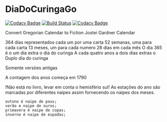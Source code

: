 # DiaDoCuringaGo

[![Codacy Badge](https://api.codacy.com/project/badge/Grade/3885765f996243a5be0363757aa2d9f9)](https://www.codacy.com/app/0unit/DiaDoCuringaGo?utm_source=github.com&utm_medium=referral&utm_content=0unit/DiaDoCuringaGo&utm_campaign=badger)
[![Build Status](https://travis-ci.org/0unit/DiaDoCuringaGo.png)](https://travis-ci.org/0unit/DiaDoCuringaGo)
[![Codacy Badge](https://api.codacy.com/project/badge/Grade/3885765f996243a5be0363757aa2d9f9)](https://www.codacy.com/app/0unit/DiaDoCuringaGo?utm_source=github.com&amp;utm_medium=referral&amp;utm_content=0unit/DiaDoCuringaGo&amp;utm_campaign=Badge_Grade)

Convert Gregorian Calendar to Fiction Jostei Gardner Calendar

364 dias representados cada um por uma carta 52 semanas, uma para cada carta 13 meses, um para cada numero 28 dias em cada mês O dia 365 é o um dia extra o dia do curinga A cada quatro anos a dois dias extras o Duplo dia do curinga

Somente versões antigas

A contagem dos anos começa em 1790

!Não está no livro, levar em conta o hemisfério sul! As estações do ano são marcadas por diferentes naipes assim fornecendo os naipes dos meses.

    outono é naipe de paus;
    verão e naipe de ouros;
    primavera é naipe de copas;
    inverno é naipe de espadas;
